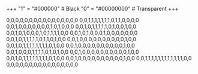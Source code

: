 +++
"1" = "#000000"  # Black
"0" = "#00000000"  # Transparent
+++

0,0,0,0,0,0,0,0,0,0,0,0,0,0,0,0
0,0,1,1,1,1,1,1,1,0,1,1,0,0,0,0
0,0,1,0,0,0,0,0,0,0,1,0,1,0,0,0
0,0,1,0,1,1,1,1,1,0,1,0,0,1,0,0
0,0,1,0,1,0,0,0,1,0,1,1,1,1,0,0
0,0,1,0,1,0,0,0,1,0,0,0,0,0,0,0
0,0,1,0,1,1,1,1,1,0,1,1,0,1,0,0
0,0,1,0,0,0,0,0,0,0,0,0,0,1,0,0
0,0,1,0,1,1,1,1,1,1,1,1,0,1,0,0
0,0,1,0,0,0,0,0,0,0,0,0,0,1,0,0
0,0,1,0,0,0,1,1,1,1,0,1,0,1,0,0
0,0,1,0,0,0,0,0,0,0,0,0,0,1,0,0
0,0,1,0,1,1,1,1,1,1,1,1,0,1,0,0
0,0,1,0,0,0,0,0,0,0,0,0,0,1,0,0
0,0,1,1,1,1,1,1,1,1,1,1,1,1,0,0
0,0,0,0,0,0,0,0,0,0,0,0,0,0,0,0
